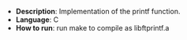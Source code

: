 - **Description**: Implementation of the printf function.
- **Language**: C
- **How to run**: run make to compile as libftprintf.a
